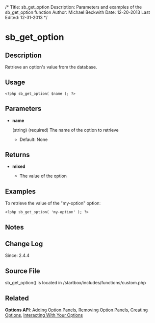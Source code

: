 /*
Title: sb_get_option
Description: Parameters and examples of the sb_get_option function
Author: Michael Beckwith
Date: 12-20-2013
Last Edited: 12-31-2013
 */

# sb_get_option

## Description

Retrieve an option's value from the database.

## Usage

	<?php sb_get_option( $name ); ?>

## Parameters

* **name**

    (string) (required) The name of the option to retrieve

	* Default: None

## Returns

* **mixed**

	* The value of the option

## Examples

To retrieve the value of the "my-option" option:

	<?php sb_get_option( 'my-option' ); ?>

## Notes

## Change Log

Since: 2.4.4

## Source File

sb_get_option() is located in /startbox/includes/functions/custom.php

## Related

**[Options API](http://docs.wpstartbox.com/Options_API)**: [Adding Option Panels](http://docs.wpstartbox.com/Functions:sb_register_settings), [Removing Option Panels](http://docs.wpstartbox.com/Functions:sb_unregister_settings), [Creating Options](http://docs.wpstartbox.com/Options_API:Creating_Options), [Interacting With Your Options](http://docs.wpstartbox.com/Options_API#Interacting_With_Your_Options)
